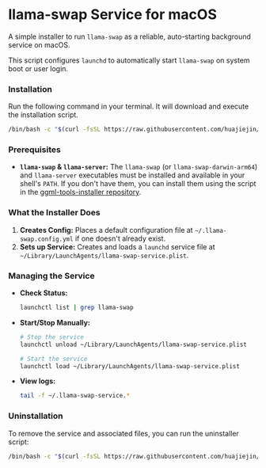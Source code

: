 # llama-swap Service for macOS

A simple installer to run `llama-swap` as a reliable, auto-starting background service on macOS.

This script configures `launchd` to automatically start `llama-swap` on system boot or user login.

### Installation

Run the following command in your terminal. It will download and execute the installation script.

```bash
/bin/bash -c "$(curl -fsSL https://raw.githubusercontent.com/huajiejin/llama-swap-service-macos/main/install.sh)"
```

### Prerequisites

- **`llama-swap` & `llama-server`:** The `llama-swap` (or `llama-swap-darwin-arm64`) and `llama-server` executables must be installed and available in your shell's `PATH`. If you don't have them, you can install them using the script in the [ggml-tools-installer repository](https://github.com/huajiejin/ggml-tools-installer).

### What the Installer Does

1. **Creates Config:** Places a default configuration file at `~/.llama-swap.config.yml` if one doesn't already exist.
2. **Sets up Service:** Creates and loads a `launchd` service file at `~/Library/LaunchAgents/llama-swap-service.plist`.

### Managing the Service

- **Check Status:**
    ```bash
    launchctl list | grep llama-swap
    ```
- **Start/Stop Manually:**
    ```bash
    # Stop the service
    launchctl unload ~/Library/LaunchAgents/llama-swap-service.plist

    # Start the service
    launchctl load ~/Library/LaunchAgents/llama-swap-service.plist
    ```
- **View logs:**
	```bash
	tail -f ~/.llama-swap-service.*
	```

### Uninstallation

To remove the service and associated files, you can run the uninstaller script:

```bash
/bin/bash -c "$(curl -fsSL https://raw.githubusercontent.com/huajiejin/llama-swap-service-macos/main/uninstall.sh)"
```
